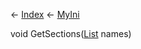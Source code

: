 ← [Index](Api-Index) ← [MyIni](VRage.Game.ModAPI.Ingame.Utilities.MyIni)

void GetSections([List<T>](System.Collections.Generic.List`1) names)

